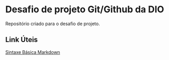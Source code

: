 # Desafio de projeto Git/Github da DIO
Repositório criado para o desafio de projeto.

## Link Úteis
[Sintaxe Básica Markdown](https://markdownguide.org/basic-syntax/)
